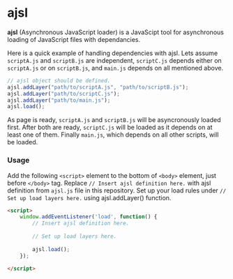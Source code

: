 ajsl
====

**ajsl** (Asynchronous JavaScript loader) is a JavaScipt tool for asynchronous loading of JavaScript files with dependancies.

Here is a quick example of handling dependencies with ajsl. Lets assume `scriptA.js` and `scriptB.js` are independent, `scriptC.js` depends either on `scriptA.js` or on `scriptB.js`, and `main.js` depends on all mentioned above.
```js
// ajsl object should be defined.
ajsl.addLayer("path/to/scriptA.js", "path/to/scriptB.js");
ajsl.addLayer("path/to/scriptC.js");
ajsl.addLayer("path/to/main.js");
ajsl.load();
```
As page is ready, `scriptA.js` and `scriptB.js` will be asyncronously loaded first. After both are ready, `scriptC.js` will be loaded as it depends on at least one of them. Finally `main.js`, which depends on all other scripts, will be loaded.

### Usage
Add the following `<script>` element to the bottom of `<body>` element, just before `</body>` tag. Replace `// Insert ajsl definition here.` with ajsl definition from `ajsl.js` file in this repository. Set up your load rules under `// Set up load layers here.` using ajsl.addLayer() function.

```html
<script>
    window.addEventListener('load', function() {
        // Insert ajsl definition here.
    
        // Set up load layers here.
    
        ajsl.load();
    });
    
</script>
```
